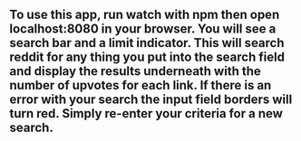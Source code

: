 ##  To use this app, run watch with npm then open localhost:8080 in your browser.  You will see a search bar and a limit indicator.  This will search reddit for any thing you put into the search field and display the results underneath with the number of upvotes for each link.  If there is an error with your search the input field borders will turn red.  Simply re-enter your criteria for a new search.

